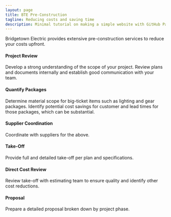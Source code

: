 ```yaml
---
layout: page
title: BTE Pre-Construction
tagline: Reducing costs and saving time
description: Minimal tutorial on making a simple website with GitHub Pages
---
```


Bridgetown Electric provides extensive pre-construction services to reduce your costs upfront.

#### Project Review
Develop a strong understanding of the scope of your project. Review plans and documents internally and establish good communication with your team.

#### Quantify Packages
Determine material scope for big-ticket items such as lighting and gear packages. Identify potential cost savings for customer and lead times for those packages, which can be substantial.

#### Supplier Coordination
Coordinate with suppliers for the above.

#### Take-Off
Provide full and detailed take-off per plan and specifications.

#### Direct Cost Review
Review take-off with estimating team to ensure quality and identify other cost reductions.

#### Proposal
Prepare a detailed proposal broken down by project phase.
